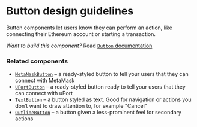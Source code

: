 # Button design guidelines

Button components let users know they can perform an action, like connecting their Ethereum account or starting a transaction.

_Want to build this component?_ Read [`Button` documentation](https://github.com/ConsenSys/rimble-ui/?path=/story/components-buttons-outlinebutton--documentation)

<!-- STORY -->

### Related components

- [`MetaMaskButton`](https://consensys.github.io/rimble-ui/?path=/story/components-metamaskbutton--documentation) – a ready-styled button to tell your users that they can connect with MetaMask
- [`UPortButton`](https://consensys.github.io/rimble-ui/?path=/story/components-uportbutton--documentation) – a ready-styled button ready to tell your users that they can connect with uPort
- [`TextButton`](https://consensys.github.io/rimble-ui/?path=/story/components-buttons-textbutton--documentation) – a button styled as text. Good for navigation or actions you don’t want to draw attention to, for example "Cancel"
- [`OutlineButton`](https://consensys.github.io/rimble-ui/?path=/story/components-buttons-outlinebutton--documentation) – a button given a less-prominent feel for secondary actions
